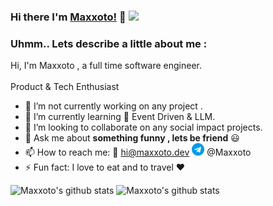 ### Hi there  I'm [Maxxoto!](https://maxxoto.github.io)  👋 ![](https://visitor-badge.glitch.me/badge?page_id=maxxoto.maxxoto)

### Uhmm.. Lets describe a little about me :
  Hi, I'm Maxxoto , a full time software engineer.<br><br>
  Product & Tech Enthusiast
  
- 🔭 I’m not currently working on any project . 
- 🌱 I’m currently learning :email: Event Driven & LLM.
- 👯 I’m looking to collaborate on any social impact projects.
- 💬 Ask me about **something funny , lets be friend** :smiley:
- 📫 How to reach me: :email: hi@maxxoto.dev  <img src='https://raw.githubusercontent.com/Maxxoto/Maxxoto/master/telegram.svg' height='20'> @Maxxoto
- ⚡ Fun fact: I love to eat and to travel :heart:


![Maxxoto's github stats](https://github-readme-stats.vercel.app/api/top-langs/?username=maxxoto&layout=compact&hide_border=true)
![Maxxoto's github stats](https://github-readme-stats.vercel.app/api?username=Maxxoto&show_icons=true&hide_border=true)
